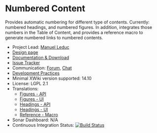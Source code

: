 # Numbered Content

Provides automatic numbering for different type of contents. Currently: numbered headings, and numbered figures. 
In addition, integrates those numbers in the Table of Content, and provides a reference macro to generate numbered links
to numbered contents.

* Project Lead: [Manuel Leduc](https://www.xwiki.org/xwiki/bin/view/XWiki/mleduc) 
* [Design page](https://design.xwiki.org/xwiki/bin/view/Proposal/ContentNumbering)
* [Documentation & Download](https://extensions.xwiki.org/xwiki/bin/view/Extension/Numbered%20Content/)
* [Issue Tracker](http://jira.xwiki.org/browse/NCAPP)
* Communication: [Forum](https://forum.xwiki.org/), [Chat](https://dev.xwiki.org/xwiki/bin/view/Community/Chat)
* [Development Practices](http://dev.xwiki.org/) 
* Minimal XWiki version supported: 14.10
* License: LGPL 2.1
* Translations:
  * [Figures - API](https://l10n.xwiki.org/projects/xwiki-contrib/application-numbered-content-figures-api/)
  * [Figures - UI](https://l10n.xwiki.org/projects/xwiki-contrib/application-numbered-content-figures-ui/)
  * [Headings - API](https://l10n.xwiki.org/projects/xwiki-contrib/application-numbered-content-headings-api/)
  * [Headings - UI](https://l10n.xwiki.org/projects/xwiki-contrib/application-numbered-content-headings-ui/)
  * [Reference - Macro](https://l10n.xwiki.org/projects/xwiki-contrib/application-numbered-content-reference-macro/)
* Sonar Dashboard: N/A 
* Continuous Integration Status: [![Build Status](https://ci.xwiki.org/buildStatus/icon?job=XWiki+Contrib%2Fapplication-numbered-content%2Fmaster)](https://ci.xwiki.org/job/XWiki%20Contrib/job/application-numbered-content/job/master/)
